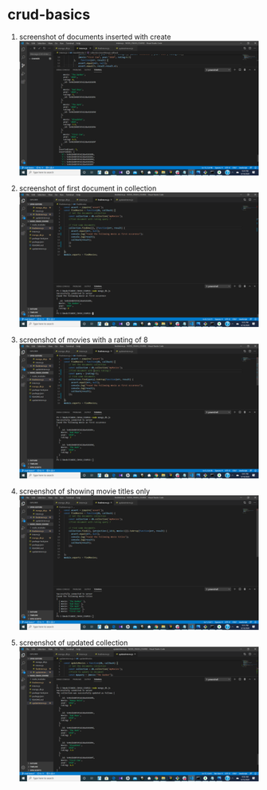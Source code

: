 # crud-basics

1. screenshot of documents inserted with create
![](images/1create.png)

2. screenshot of first document in collection
![](images/2readfirst.png)

3. screenshot of movies with a rating of 8
![](images/3readratings7.png)

4. screenshot of showing movie titles only
![](images/4readmovietitles.png)

5. screenshot of updated collection
![](images/5updateonedoc.png)
